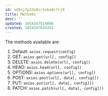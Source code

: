 ```yaml
---
id: xd5xjfp33z0cr3xka8c7rj9
title: Methods
desc: ''
updated: 1654347814086
created: 1654347643353
---
```


The methods available are:

1. Default: `axios.request(config)`
2. GET: `axios.get(url[, config])`
3. DELETE: `axios.delete(url[, config])`
4. HEAD: `axios.head(url[, config])`
5. OPTIONS: `axios.options(url[, config])`
6. POST: `axios.post(url[, data[, config]])`
7. PUT: `axios.put(url[, data[, config]])`
8. PATCH: `axios.patch(url[, data[, config]])`
